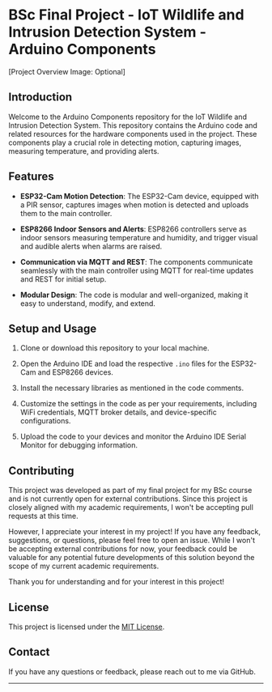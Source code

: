 # BSc Final Project - IoT Wildlife and Intrusion Detection System - Arduino Components

[Project Overview Image: Optional]

## Introduction

Welcome to the Arduino Components repository for the IoT Wildlife and Intrusion Detection System. This repository contains the Arduino code and related resources for the hardware components used in the project. These components play a crucial role in detecting motion, capturing images, measuring temperature, and providing alerts.

## Features

- **ESP32-Cam Motion Detection**: The ESP32-Cam device, equipped with a PIR sensor, captures images when motion is detected and uploads them to the main controller.

- **ESP8266 Indoor Sensors and Alerts**: ESP8266 controllers serve as indoor sensors measuring temperature and humidity, and trigger visual and audible alerts when alarms are raised.

- **Communication via MQTT and REST**: The components communicate seamlessly with the main controller using MQTT for real-time updates and REST for initial setup.

- **Modular Design**: The code is modular and well-organized, making it easy to understand, modify, and extend.

## Setup and Usage

1. Clone or download this repository to your local machine.

2. Open the Arduino IDE and load the respective `.ino` files for the ESP32-Cam and ESP8266 devices.

3. Install the necessary libraries as mentioned in the code comments.

4. Customize the settings in the code as per your requirements, including WiFi credentials, MQTT broker details, and device-specific configurations.

5. Upload the code to your devices and monitor the Arduino IDE Serial Monitor for debugging information.


## Contributing

This project was developed as part of my final project for my BSc course and is not currently open for external contributions. Since this project is closely aligned with my academic requirements, I won't be accepting pull requests at this time.

However, I appreciate your interest in my project! If you have any feedback, suggestions, or questions, please feel free to open an issue. While I won't be accepting external contributions for now, your feedback could be valuable for any potential future developments of this solution beyond the scope of my current academic requirements.

Thank you for understanding and for your interest in this project!

## License

This project is licensed under the [MIT License](LICENSE).

## Contact

If you have any questions or feedback, please reach out to me via GitHub.

---

